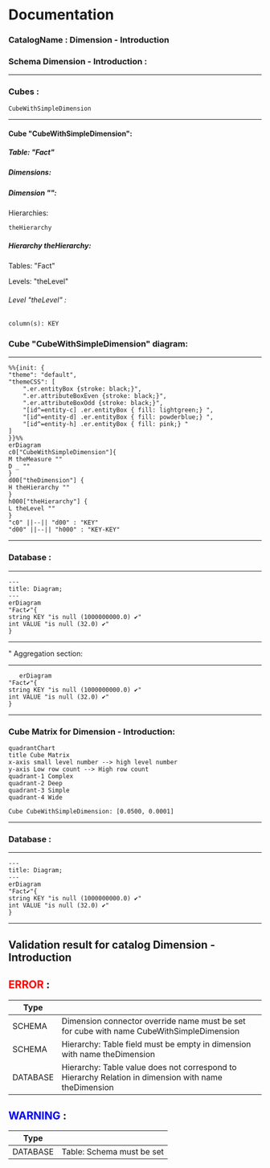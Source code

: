 # Documentation
### CatalogName : Dimension - Introduction
### Schema Dimension - Introduction : 
---
### Cubes :

    CubeWithSimpleDimension

---
#### Cube "CubeWithSimpleDimension":

    

##### Table: "Fact"

##### Dimensions:
##### Dimension "":

Hierarchies:

    theHierarchy

##### Hierarchy theHierarchy:

Tables: "Fact"

Levels: "theLevel"

###### Level "theLevel" :

    column(s): KEY

### Cube "CubeWithSimpleDimension" diagram:

---

```mermaid
%%{init: {
"theme": "default",
"themeCSS": [
    ".er.entityBox {stroke: black;}",
    ".er.attributeBoxEven {stroke: black;}",
    ".er.attributeBoxOdd {stroke: black;}",
    "[id^=entity-c] .er.entityBox { fill: lightgreen;} ",
    "[id^=entity-d] .er.entityBox { fill: powderblue;} ",
    "[id^=entity-h] .er.entityBox { fill: pink;} "
]
}}%%
erDiagram
c0["CubeWithSimpleDimension"]{
M theMeasure ""
D _ ""
}
d00["theDimension"] {
H theHierarchy ""
}
h000["theHierarchy"] {
L theLevel ""
}
"c0" ||--|| "d00" : "KEY"
"d00" ||--|| "h000" : "KEY-KEY"
```
---
### Database :
---
```mermaid
---
title: Diagram;
---
erDiagram
"Fact✔"{
string KEY "is null (1000000000.0) ✔"
int VALUE "is null (32.0) ✔"
}

```
---
" Aggregation section:

---
```mermaid
   erDiagram
"Fact✔"{
string KEY "is null (1000000000.0) ✔"
int VALUE "is null (32.0) ✔"
}
```
---
### Cube Matrix for Dimension - Introduction:
```mermaid
quadrantChart
title Cube Matrix
x-axis small level number --> high level number
y-axis Low row count --> High row count
quadrant-1 Complex
quadrant-2 Deep
quadrant-3 Simple
quadrant-4 Wide

Cube CubeWithSimpleDimension: [0.0500, 0.0001]
```
---
### Database :
---
```mermaid
---
title: Diagram;
---
erDiagram
"Fact✔"{
string KEY "is null (1000000000.0) ✔"
int VALUE "is null (32.0) ✔"
}

```
---
## Validation result for catalog Dimension - Introduction
## <span style='color: red;'>ERROR</span> : 
|Type|   |
|----|---|
|SCHEMA|Dimension connector override name must be set for cube with name CubeWithSimpleDimension|
|SCHEMA|Hierarchy: Table field must be empty in dimension with name theDimension|
|DATABASE|Hierarchy: Table value does not correspond to Hierarchy Relation  in dimension with name theDimension|
## <span style='color: blue;'>WARNING</span> : 
|Type|   |
|----|---|
|DATABASE|Table: Schema must be set|
